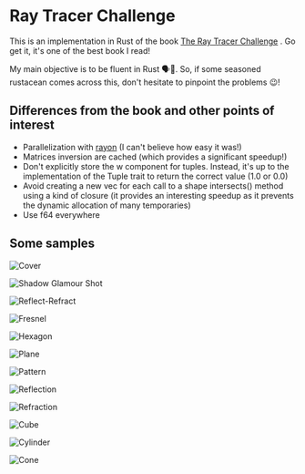 # Ray Tracer Challenge

This is an implementation in Rust of the book [The Ray Tracer Challenge](http://www.raytracerchallenge.com) . Go get it, it's one of the best book I read!

My main objective is to be fluent in Rust 🗣🦀. So, if some seasoned rustacean comes across this, don't hesitate to pinpoint the problems 😉!

## Differences from the book and other points of interest
* Parallelization with [rayon](https://github.com/rayon-rs/rayon) (I can't believe how easy it was!)
* Matrices inversion are cached (which provides a significant speedup!)
* Don't explicitly store the w component for tuples. Instead, it's up to the implementation of the Tuple trait to return the correct value (1.0 or 0.0)
* Avoid creating a new vec for each call to a shape intersects() method using a kind of closure (it provides an interesting speedup as it prevents the dynamic allocation of many temporaries)
* Use f64 everywhere

## Some samples

![Cover](/samples/cover.png?raw=true "Cover")

![Shadow Glamour Shot](/samples/shadow-glamour-shot.png?raw=true "Shadow Glamour Shot")

![Reflect-Refract](/samples/reflect-refract.png?raw=true "Reflect Refract")

![Fresnel](/samples/fresnel.png?raw=true "Fresnel")

![Hexagon](/samples/hexagon.png?raw=true "Hexagon")

![Plane](/samples/ch09_plane.png?raw=true "Plane")

![Pattern](/samples/ch10_pattern.png?raw=true "Pattern")

![Reflection](/samples/ch11_reflection.png?raw=true "Reflection")

![Refraction](/samples/ch11_refraction.png?raw=true "Refraction")

![Cube](/samples/ch12_cube.png?raw=true "Cube")

![Cylinder](/samples/ch13_cylinder.png?raw=true "Cylinder")

![Cone](/samples/ch13_cone.png?raw=true "Cone")


